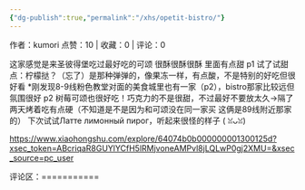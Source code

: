 ```yaml
---
{"dg-publish":true,"permalink":"/xhs/opetit-bistro/"}
---
```


作者：kumori
点赞：10   |   收藏：0   |   评论：0

这家感觉是来圣彼得堡吃过最好吃的可颂 很酥很酥很酥 里面有点甜
p1 试了试甜点：柠檬挞？（忘了）是那种弹弹的，像果冻一样，有点酸，不是特别的好吃但很好看
*刚发现8-9线粉色教堂对面的美食城里也有一家（p2），bistro那家比较远但氛围很好
p2 树莓可颂也很好吃！巧克力的不是很甜，不过最好不要放太久→隔了两天烤着吃有点硬（不知道是不是因为和可颂没在同一家买 这俩是89线附近那家的）
下次试试Латте лимонный пирог，听起来很怪的样子 ( ꈍᴗꈍ)

https://www.xiaohongshu.com/explore/64074b0b000000001300125d?xsec_token=ABcriqaR8GUYlYCfH5lRMjvoneAMPvl8jLQLwP0gj2XMU=&xsec_source=pc_user

评论区：===========

